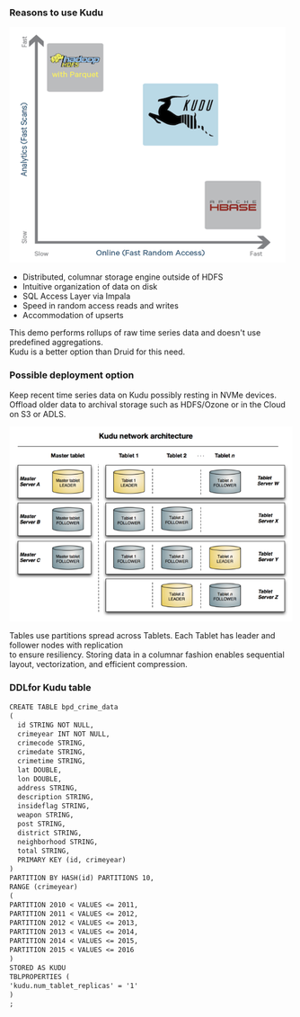 ### Reasons to use Kudu <br>

<img src="./images/parquet-kudu-hbase.png" alt="Kudu positioning"/><br>
<ul>
<li>Distributed, columnar storage engine outside of HDFS</li>
<li>Intuitive organization of data on disk</li>
<li>SQL Access Layer via Impala</li>
<li>Speed in random access reads and writes</li>
<li>Accommodation of upserts</li>
</ul>

This demo performs rollups of raw time series data and doesn't use predefined aggregations. <br>
Kudu is a better option than Druid for this need. <br>

### Possible deployment option

Keep recent time series data on Kudu possibly resting in NVMe devices. <br>
Offload older data to archival storage such as HDFS/Ozone or in the Cloud on S3 or ADLS. <br>

<img src="./images/kudu-architecture.png" alt="Kudu architecture"/><br>

Tables use partitions spread across Tablets. Each Tablet has leader and follower nodes with replication <br>
to ensure resiliency. Storing data in a columnar fashion enables sequential layout, vectorization, and efficient compression. <br>

### DDLfor Kudu table <br>

```
CREATE TABLE bpd_crime_data 
( 
  id STRING NOT NULL, 
  crimeyear INT NOT NULL, 
  crimecode STRING,
  crimedate STRING,
  crimetime STRING,
  lat DOUBLE,
  lon DOUBLE,
  address STRING,
  description STRING,
  insideflag STRING,
  weapon STRING,
  post STRING,
  district STRING,
  neighborhood STRING,
  total STRING,
  PRIMARY KEY (id, crimeyear)
)
PARTITION BY HASH(id) PARTITIONS 10,
RANGE (crimeyear)
(
PARTITION 2010 < VALUES <= 2011,
PARTITION 2011 < VALUES <= 2012,
PARTITION 2012 < VALUES <= 2013,
PARTITION 2013 < VALUES <= 2014,
PARTITION 2014 < VALUES <= 2015,
PARTITION 2015 < VALUES <= 2016
)
STORED AS KUDU
TBLPROPERTIES (
'kudu.num_tablet_replicas' = '1'
)
;
```


